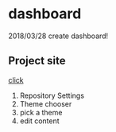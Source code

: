 # dashboard
2018/03/28
create dashboard!

##  Project site

[click](ttps://pages.github.com/)

1. Repository Settings
2. Theme chooser
3. pick a theme
4. edit content
